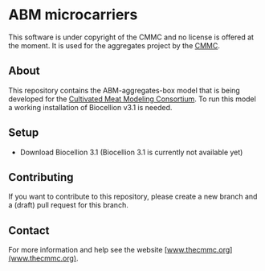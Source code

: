 # ABM microcarriers

This software is under copyright of the CMMC and no license is offered at the moment. It is used for the aggregates project by the [CMMC](thecmmc.org).

## About

This repository contains the ABM-aggregates-box model that is being developed for the [Cultivated Meat Modeling Consortium](http://www.thecmmc.org).
To run this model a working installation of Biocellion v3.1 is needed.

## Setup

- Download Biocellion 3.1 (Biocellion 3.1 is currently not available yet)

## Contributing

If you want to contribute to this repository, please create a new branch and a (draft) pull request for this branch.

## Contact

For more information and help see the website [www.thecmmc.org](www.thecmmc.org).

